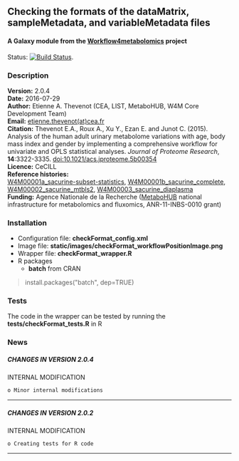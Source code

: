 ## Checking the formats of the dataMatrix, sampleMetadata, and variableMetadata files  
#### A Galaxy module from the [Workflow4metabolomics](http://workflow4metabolomics.org) project

Status: [![Build Status](https://travis-ci.org/workflow4metabolomics/checkformat.svg?branch=master)](https://travis-ci.org/workflow4metabolomics/checkformat).

### Description

**Version:** 2.0.4  
**Date:** 2016-07-29  
**Author:** Etienne A. Thevenot (CEA, LIST, MetaboHUB, W4M Core Development Team)   
**Email:** [etienne.thevenot(at)cea.fr](mailto:etienne.thevenot@cea.fr)  
**Citation:** Thevenot E.A., Roux A., Xu Y., Ezan E. and Junot C. (2015). Analysis of the human adult urinary metabolome variations with age, body mass index and gender by implementing a comprehensive workflow for univariate and OPLS statistical analyses. *Journal of Proteome Research*, **14**:3322-3335. [doi:10.1021/acs.jproteome.5b00354](http://dx.doi.org/10.1021/acs.jproteome.5b00354)  
**Licence:** CeCILL  
**Reference histories:**  
[W4M00001a_sacurine-subset-statistics](http://galaxy.workflow4metabolomics.org/history/list_published), [W4M00001b_sacurine_complete](http://galaxy.workflow4metabolomics.org/history/list_published),
[W4M00002_sacurine_mtbls2](http://galaxy.workflow4metabolomics.org/history/list_published), [W4M00003_sacurine_diaplasma](http://galaxy.workflow4metabolomics.org/history/list_published)  
**Funding:** Agence Nationale de la Recherche ([MetaboHUB](http://www.metabohub.fr/index.php?lang=en&Itemid=473) national infrastructure for metabolomics and fluxomics, ANR-11-INBS-0010 grant)

### Installation

* Configuration file: **checkFormat_config.xml**
* Image file: **static/images/checkFormat_workflowPositionImage.png**   
* Wrapper file: **checkFormat_wrapper.R**  
* R packages  
    + **batch** from CRAN  
> install.packages("batch", dep=TRUE)   

### Tests

The code in the wrapper can be tested by running the **tests/checkFormat_tests.R** in R  

### News

##### CHANGES IN VERSION 2.0.4 

INTERNAL MODIFICATION  

    o Minor internal modifications  
    
***

##### CHANGES IN VERSION 2.0.2  

INTERNAL MODIFICATION  

    o Creating tests for R code  
    
***